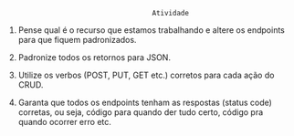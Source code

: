                                         Atividade

1. Pense qual é o recurso que estamos trabalhando e altere os endpoints para que fiquem padronizados.

2. Padronize todos os retornos para JSON.

3. Utilize os verbos (POST, PUT, GET etc.) corretos para cada ação do CRUD.

4. Garanta que todos os endpoints tenham as respostas (status code) corretas, ou seja, código para quando der tudo certo, código pra quando ocorrer erro etc.